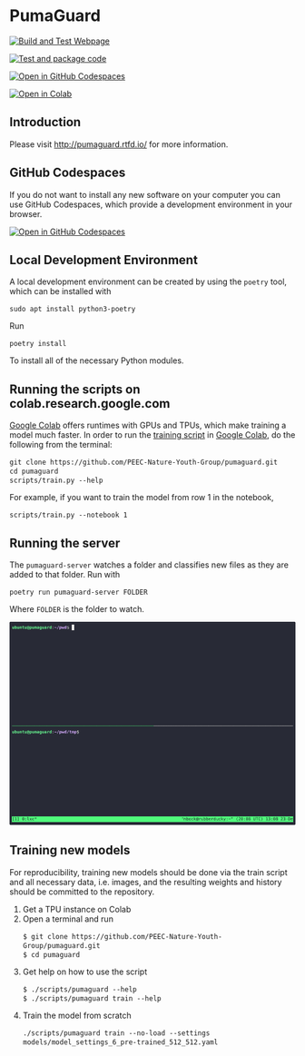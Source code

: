 # PumaGuard

[![Build and Test Webpage](https://github.com/PEEC-Nature-Youth-Group/pumaguard/actions/workflows/build-webpage.yaml/badge.svg)](https://github.com/PEEC-Nature-Youth-Group/pumaguard/actions/workflows/build-webpage.yaml)

[![Test and package code](https://github.com/PEEC-Nature-Youth-Group/pumaguard/actions/workflows/test-and-package.yaml/badge.svg)](https://github.com/PEEC-Nature-Youth-Group/pumaguard/actions/workflows/test-and-package.yaml)

[![Open in GitHub Codespaces](https://github.com/codespaces/badge.svg)](https://codespaces.new/PEEC-Nature-Youth-Group/pumaguard)

[![Open in Colab](https://colab.research.google.com/assets/colab-badge.svg)](https://colab.research.google.com)

## Introduction

Please visit <http://pumaguard.rtfd.io/> for more information.

## GitHub Codespaces

If you do not want to install any new software on your computer you can use
GitHub Codespaces, which provide a development environment in your browser.

[![Open in GitHub Codespaces](https://github.com/codespaces/badge.svg)](https://codespaces.new/PEEC-Nature-Youth-Group/pumaguard/)

## Local Development Environment

A local development environment can be created by using the `poetry` tool,
which can be installed with

```console
sudo apt install python3-poetry
```

Run

```console
poetry install
```

To install all of the necessary Python modules.

## Running the scripts on colab.research.google.com

[Google Colab](https://colab.research.google.com/) offers runtimes with GPUs
and TPUs, which make training a model much faster. In order to run the
[training script](scripts/train.py) in [Google
Colab](https://colab.research.google.com/), do the following from the terminal:

```console
git clone https://github.com/PEEC-Nature-Youth-Group/pumaguard.git
cd pumaguard
scripts/train.py --help
```

For example, if you want to train the model from row 1 in the notebook,

```console
scripts/train.py --notebook 1
```

## Running the server

The `pumaguard-server` watches a folder and classifies new files as they are
added to that folder. Run with

```console
poetry run pumaguard-server FOLDER
```

Where `FOLDER` is the folder to watch.

![Server Demo Session](docs/source/_static/server-demo.gif)

## Training new models

For reproducibility, training new models should be done via the train script
and all necessary data, i.e. images, and the resulting weights and history
should be committed to the repository.

1. Get a TPU instance on Colab
2. Open a terminal and run
    ```console
    $ git clone https://github.com/PEEC-Nature-Youth-Group/pumaguard.git
    $ cd pumaguard
    ```
3. Get help on how to use the script
    ```console
    $ ./scripts/pumaguard --help
    $ ./scripts/pumaguard train --help
    ```
4. Train the model from scratch
    ```console
    ./scripts/pumaguard train --no-load --settings models/model_settings_6_pre-trained_512_512.yaml
    ```

